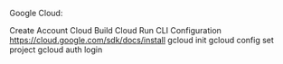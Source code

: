 Google Cloud:

Create Account
Cloud Build 
Cloud Run
CLI Configuration
https://cloud.google.com/sdk/docs/install
gcloud init
gcloud config set project <your project name>
gcloud auth login
